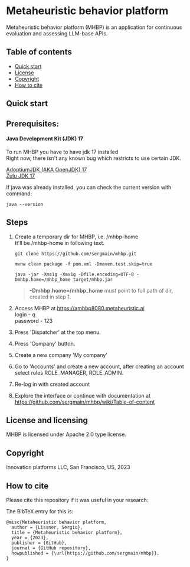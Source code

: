 # Metaheuristic behavior platform

Metaheuristic behavior platform (MHBP) is an application for continuous evaluation and assessing LLM-base APIs.  


## Table of contents

- [Quick start](#quick-start)
- [License](#license)
- [Copyright](#copyright)
- [How to cite](#how-to-cite)

## Quick start


## Prerequisites:
#### Java Development Kit (JDK) 17

To run MHBP you have to have jdk 17 installed \
Right now, there isn't any known bug which restricts to use certain JDK.

[AdoptiumJDK (AKA OpenJDK) 17](https://adoptium.net/releases.html?variant=openjdk17&jvmVariant=hotspot) \
[Zulu JDK 17](https://www.azul.com/downloads/?version=java-17-lts)

If java was already installed, you can check the current version with command:
```text
java --version
```  

## Steps

1. Create a temporary dir for MHBP, i.e. /mhbp-home \
   It'll be /mhbp-home in following text.

   ```text
   git clone https://github.com/sergmain/mhbp.git
   ```

   ```text
   mvnw clean package -f pom.xml -Dmaven.test.skip=true
   ```

   ```text
   java -jar -Xms1g -Xmx1g -Dfile.encoding=UTF-8 -Dmhbp.home=/mhbp_home target/mhbp.jar
   ```
   > **-Dmhbp.home=/mhbp_home** must point to full path of dir, created in step 1.

1. Access MHBP at https://amhbp8080.metaheuristic.ai \
   login - q \
   password - 123

1. Press 'Dispatcher' at the top menu.  

2. Press 'Company' button.

3. Create a new company 'My company'  

1. Go to 'Accounts' and create a new account, after creating an account select roles ROLE_MANAGER, ROLE_ADMIN. 

1. Re-log in with created account

2. Explore the interface or continue with documentation at https://github.com/sergmain/mhbp/wiki/Table-of-content



## License and licensing
MHBP is licensed under Apache 2.0 type license.

## Copyright
Innovation platforms LLC, San Francisco, US, 2023 


## How to cite

Please cite this repository if it was useful in your research:

The BibTeX entry for this is:
```text
@misc{Metaheuristic behavior platform,
  author = {Lissner, Sergio},
  title = {Metaheuristic behavior platform},
  year = {2023},
  publisher = {GitHub},
  journal = {GitHub repository},
  howpublished = {\url{https://github.com/sergmain/mhbp}},
}
```

